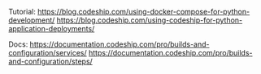 Tutorial:
https://blog.codeship.com/using-docker-compose-for-python-development/
https://blog.codeship.com/using-codeship-for-python-application-deployments/

Docs:
https://documentation.codeship.com/pro/builds-and-configuration/services/
https://documentation.codeship.com/pro/builds-and-configuration/steps/